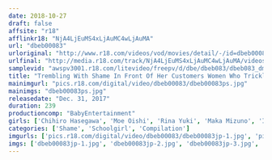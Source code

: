 ```yaml
---
date: 2018-10-27
draft: false
affsite: "r18"
afflinkr18: "NjA4LjEuMS4xLjAuMC4wLjAuMA"
url: "dbeb00083"
urloriginal: "http://www.r18.com/videos/vod/movies/detail/-/id=dbeb00083"
urlfinal: "http://media.r18.com/track/NjA4LjEuMS4xLjAuMC4wLjAuMA/videos/vod/movies/detail/-/id=dbeb00083"
samplevid: "awspv3001.r18.com/litevideo/freepv/d/dbe/dbeb083/dbeb083_dmb_w.mp4"
title: "Trembling With Shame In Front Of Her Customers Women Who Trickle And Spill Their Pussy Juices While Cumming Shameful Mind Blowing Orgasms The Baby Entertainment Gold Best Hits Collection"
mainimgurl: "pics.r18.com/digital/video/dbeb00083/dbeb00083ps.jpg"
mainimgs: "dbeb00083ps.jpg"
releasedate: "Dec. 31, 2017"
duration: 239
productioncomp: "BabyEntertainment"
girls: ['Chihiro Hasegawa', 'Moe Oishi', 'Rina Yuki', 'Maka Mizuno', 'Izumi Nishioi (Yura Nanami)', 'Seari Hoshino (Marin Minami)', 'Natsumi Aoki (Mao Shino)', 'Maya Maino', 'Mika Futaba', 'Ian Hanasaki']
categories: ['Shame', 'Schoolgirl', 'Compilation']
imgurls: ['pics.r18.com/digital/video/dbeb00083/dbeb00083jp-1.jpg', 'pics.r18.com/digital/video/dbeb00083/dbeb00083jp-2.jpg', 'pics.r18.com/digital/video/dbeb00083/dbeb00083jp-3.jpg', 'pics.r18.com/digital/video/dbeb00083/dbeb00083jp-4.jpg', 'pics.r18.com/digital/video/dbeb00083/dbeb00083jp-5.jpg', 'pics.r18.com/digital/video/dbeb00083/dbeb00083jp-6.jpg', 'pics.r18.com/digital/video/dbeb00083/dbeb00083jp-7.jpg', 'pics.r18.com/digital/video/dbeb00083/dbeb00083jp-8.jpg', 'pics.r18.com/digital/video/dbeb00083/dbeb00083jp-9.jpg', 'pics.r18.com/digital/video/dbeb00083/dbeb00083jp-10.jpg', 'pics.r18.com/digital/video/dbeb00083/dbeb00083jp-11.jpg', 'pics.r18.com/digital/video/dbeb00083/dbeb00083jp-12.jpg', 'pics.r18.com/digital/video/dbeb00083/dbeb00083jp-13.jpg', 'pics.r18.com/digital/video/dbeb00083/dbeb00083jp-14.jpg', 'pics.r18.com/digital/video/dbeb00083/dbeb00083jp-15.jpg', 'pics.r18.com/digital/video/dbeb00083/dbeb00083jp-16.jpg', 'pics.r18.com/digital/video/dbeb00083/dbeb00083jp-17.jpg', 'pics.r18.com/digital/video/dbeb00083/dbeb00083jp-18.jpg', 'pics.r18.com/digital/video/dbeb00083/dbeb00083jp-19.jpg', 'pics.r18.com/digital/video/dbeb00083/dbeb00083jp-20.jpg']
imgs: ['dbeb00083jp-1.jpg', 'dbeb00083jp-2.jpg', 'dbeb00083jp-3.jpg', 'dbeb00083jp-4.jpg', 'dbeb00083jp-5.jpg', 'dbeb00083jp-6.jpg', 'dbeb00083jp-7.jpg', 'dbeb00083jp-8.jpg', 'dbeb00083jp-9.jpg', 'dbeb00083jp-10.jpg', 'dbeb00083jp-11.jpg', 'dbeb00083jp-12.jpg', 'dbeb00083jp-13.jpg', 'dbeb00083jp-14.jpg', 'dbeb00083jp-15.jpg', 'dbeb00083jp-16.jpg', 'dbeb00083jp-17.jpg', 'dbeb00083jp-18.jpg', 'dbeb00083jp-19.jpg', 'dbeb00083jp-20.jpg']
---
```

